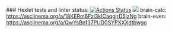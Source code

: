 \### Hexlet tests and linter status:
[![Actions Status](https://github.com/KoDanny/frontend-project-44/workflows/hexlet-check/badge.svg)](https://github.com/KoDanny/frontend-project-44/actions)
<a href="https://codeclimate.com/github/KoDanny/frontend-project-44/maintainability"><img src="https://api.codeclimate.com/v1/badges/8ab46c1b075eeec30543/maintainability" /></a>
brain-calc:
https://asciinema.org/a/18KERm6Fzi3kICaqgjrD5jzNg
brain-even:
https://asciinema.org/a/QwYsBnf37PUD0SYPXXXdtbwgo

